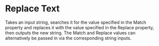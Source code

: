 # Replace Text

Takes an input string, searches it for the value specified in the Match property and replaces it with the value specified in the Replace property, then outputs the new string. The Match and Replace values can alternatively be passed in via the corresponding string inputs.

